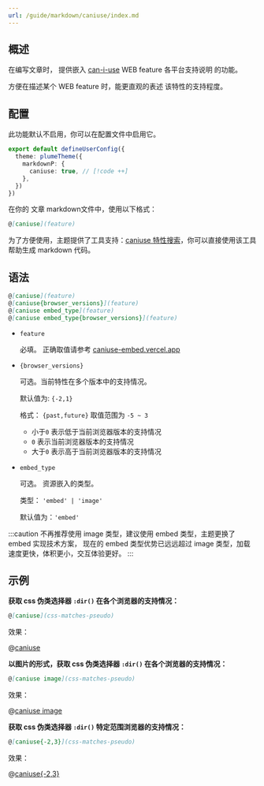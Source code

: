 ```yaml
---
url: /guide/markdown/caniuse/index.md
---
```

## 概述

在编写文章时， 提供嵌入 [can-i-use](https://caniuse.com/) WEB feature 各平台支持说明 的功能。

方便在描述某个 WEB feature 时，能更直观的表述 该特性的支持程度。

## 配置

此功能默认不启用，你可以在配置文件中启用它。

```ts title=".vuepress/config.ts"
export default defineUserConfig({
  theme: plumeTheme({
    markdownP: {
      caniuse: true, // [!code ++]
    },
  })
})
```

在你的 文章 markdown文件中，使用以下格式：

```md
@[caniuse](feature)
```

为了方便使用，主题提供了工具支持：[caniuse 特性搜索](../../../tools/caniuse.md)，你可以直接使用该工具
帮助生成 markdown 代码。

## 语法

```md
@[caniuse](feature)
@[caniuse{browser_versions}](feature)
@[caniuse embed_type](feature)
@[caniuse embed_type{browser_versions}](feature)
```

* `feature`

  必填。 正确取值请参考 [caniuse-embed.vercel.app](https://caniuse-embed.vercel.app/zh-CN)

* `{browser_versions}`

  可选。当前特性在多个版本中的支持情况。

  默认值为: `{-2,1}`

  格式： `{past,future}`  取值范围为 `-5 ~ 3`

  * 小于`0` 表示低于当前浏览器版本的支持情况
  * `0` 表示当前浏览器版本的支持情况
  * 大于`0` 表示高于当前浏览器版本的支持情况

* `embed_type`

  可选。 资源嵌入的类型。

  类型： `'embed' | 'image'`

  默认值为：`'embed'`

:::caution
不再推荐使用 image 类型，建议使用 embed 类型，主题更换了 embed 实现技术方案，
现在的 embed 类型优势已远远超过 image 类型，加载速度更快，体积更小，交互体验更好。
:::

## 示例

**获取 css 伪类选择器 `:dir()` 在各个浏览器的支持情况：**

```md
@[caniuse](css-matches-pseudo)
```

效果：

@[caniuse](css-matches-pseudo)

**以图片的形式，获取 css 伪类选择器 `:dir()` 在各个浏览器的支持情况：**

```md
@[caniuse image](css-matches-pseudo)
```

效果：

@[caniuse image](css-matches-pseudo)

**获取 css 伪类选择器 `:dir()` 特定范围浏览器的支持情况：**

```md
@[caniuse{-2,3}](css-matches-pseudo)
```

效果：

@[caniuse{-2,3}](css-matches-pseudo)
